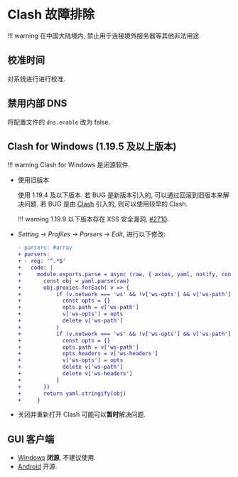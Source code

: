 # Clash 故障排除

!!! warning
    在中国大陆境内, 禁止用于连接境外服务器等其他非法用途.  

## 校准时间

对系统进行进行校准.  

## 禁用内部 DNS

将配置文件的 `dns.enable` 改为 false.  

## Clash for Windows (1.19.5 及以上版本)

!!! warning
    Clash for Windows 是闭源软件.  

- 使用旧版本.

    使用 1.19.4 及以下版本. 若 BUG 是新版本引入的, 可以通过回滚到旧版本来解决问题. 若 BUG 是由 [Clash](https://github.com/Dreamacro/clash) 引入的, 则可以使用较早的 Clash.  

    !!! warning
        1.19.9 以下版本存在 XSS 安全漏洞, [#2710](https://github.com/Fndroid/clash_for_windows_pkg/issues/2710).  

- *Setting -> Profiles -> Parsers -> Edit*, 进行以下修改:  

    ```diff
    - parsers: #array
    + parsers:
    + - reg: '^.*$'
    +   code: |
    +     module.exports.parse = async (raw, { axios, yaml, notify, console }, { name, url, interval, selected }) => {
    +       const obj = yaml.parse(raw)
    +       obj.proxies.forEach( v => {
    +           if (v.network === 'ws' && !v['ws-opts'] && v['ws-path'] && !v['ws-headers']) {
    +             const opts = {}
    +             opts.path = v['ws-path']
    +             v['ws-opts'] = opts
    +             delete v['ws-path']
    +           }
    +           if (v.network === 'ws' && !v['ws-opts'] && v['ws-path'] && v['ws-headers']) {
    +             const opts = {}
    +             opts.path = v['ws-path']
    +             opts.headers = v['ws-headers']
    +             v['ws-opts'] = opts
    +             delete v['ws-path']
    +             delete v['ws-headers']
    +           }
    +       })
    +       return yaml.stringify(obj)
    +     }
    ```

- 关闭并重新打开 Clash 可能可以**暂时**解决问题.  

## GUI 客户端

- [Windows](https://github.com/Fndroid/clash_for_windows_pkg) **闭源**, 不建议使用.
- [Android](https://github.com/Kr328/ClashForAndroid) 开源.

